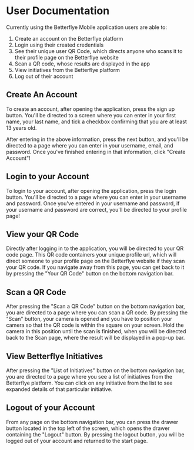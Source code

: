 # User Documentation

Currently using the Betterflye Mobile application users are able to:

1. Create an account on the Betterflye platform
2. Login using their created credentials
3. See their unique user QR Code, which directs anyone who scans it to their profile page on the Betterflye website
4. Scan a QR code, whose results are displayed in the app
5. View initiatives from the Betterflye platform
6. Log out of their account

## Create An Account

To create an account, after opening the application, press the sign up button. You'll be directed to a screen where you can enter in your first name, your last name, and tick a checkbox confirming that you are at least 13 years old.

After entering in the above information, press the next button, and you'll be directed to a page where you can enter in your username, email, and password. Once you've finished entering in that information, click "Create Account"!

## Login to your Account

To login to your account, after opening the application, press the login button. You'll be directed to a page where you can enter in your username and password. Once you've entered in your username and password, if your username and password are correct, you'll be directed to your profile page!

## View your QR Code

Directly after logging in to the application, you will be directed to your QR code page. This QR code containers your unique profile url, which will direct someone to your profile page on the Betterflye website if they scan your QR code. If you navigate away from this page, you can get back to it by pressing the "Your QR Code" button on the bottom navigation bar.

## Scan a QR Code

After pressing the "Scan a QR Code" button on the bottom navigation bar, you are directed to a page where you can scan a QR code. By pressing the "Scan" button, your camera is opened and you have to position your camera so that the QR code is within the square on your screen. Hold the camera in this position until the scan is finished, when you will be directed back to the Scan page, where the result will be displayed in a pop-up bar.

## View Betterflye Initiatives

After pressing the "List of Initiatives" button on the bottom navigation bar, you are directed to a page where you see a list of initiatives from the Betterflye platform. You can click on any initiative from the list to see expanded details of that particular initiative.

## Logout of your Account

From any page on the bottom navigation bar, you can press the drawer button located in the top left of the screen, which opens the drawer containing the "Logout" button. By pressing the logout button, you will be logged out of your account and returned to the start page.